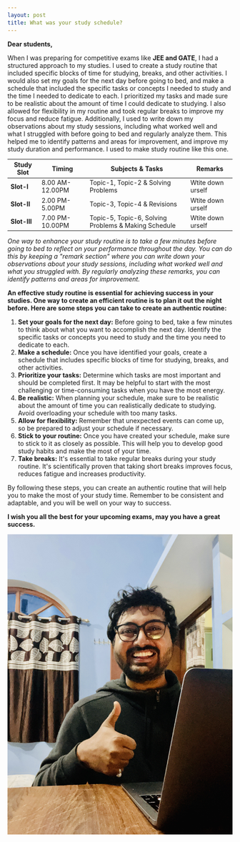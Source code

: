 ```yaml
---
layout: post
title: What was your study schedule? 
---
```


**Dear students,**

When I was preparing for competitive exams like **JEE and GATE**, I had a structured approach to my studies. I used to create a study routine that included specific blocks of time for studying, breaks, and other activities. I would also set my goals for the next day before going to bed, and make a schedule that included the specific tasks or concepts I needed to study and the time I needed to dedicate to each. I prioritized my tasks and made sure to be realistic about the amount of time I could dedicate to studying. I also allowed for flexibility in my routine and took regular breaks to improve my focus and reduce fatigue. Additionally, I used to write down my observations about my study sessions, including what worked well and what I struggled with before going to bed and regularly analyze them. This helped me to identify patterns and areas for improvement, and improve my study duration and performance. I used to make study routine like this one.

|**Study Slot**| **Timing** | **Subjects & Tasks** | **Remarks** |
| ---------|------| ---------------|-------|
| **Slot-I** | 8.00 AM-12.00PM     | Topic-1, Topic-2 & Solving Problems | Wtite down urself |
| **Slot-II**| 2.00 PM-5.00PM      | Topic-3, Topic-4 & Revisions | Wtite down urself|
| **Slot-III**| 7.00 PM-10.00PM    | Topic-5, Topic-6, Solving Problems & Making Schedule | Wtite down urself|


*One way to enhance your study routine is to take a few minutes before going to bed to reflect on your performance throughout the day. You can do this by keeping a "remark section" where you can write down your observations about your study sessions, including what worked well and what you struggled with. By regularly analyzing these remarks, you can identify patterns and areas for improvement.*

**An effective study routine is essential for achieving success in your studies. One way to create an efficient routine is to plan it out the night before. Here are some steps you can take to create an authentic routine:**
1. **Set your goals for the next day:** Before going to bed, take a few minutes to think about what you want to accomplish the next day. Identify the specific tasks or concepts you need to study and the time you need to dedicate to each.
2. **Make a schedule:** Once you have identified your goals, create a schedule that includes specific blocks of time for studying, breaks, and other activities.
3. **Prioritize your tasks:** Determine which tasks are most important and should be completed first. It may be helpful to start with the most challenging or time-consuming tasks when you have the most energy.
1. **Be realistic:** When planning your schedule, make sure to be realistic about the amount of time you can realistically dedicate to studying. Avoid overloading your schedule with too many tasks.
2. **Allow for flexibility:** Remember that unexpected events can come up, so be prepared to adjust your schedule if necessary.
3. **Stick to your routine:** Once you have created your schedule, make sure to stick to it as closely as possible. This will help you to develop good study habits and make the most of your time.
4. **Take breaks:** It's essential to take regular breaks during your study routine. It's scientifically proven that taking short breaks improves focus, reduces fatigue and increases productivity.

By following these steps, you can create an authentic routine that will help you to make the most of your study time. Remember to be consistent and adaptable, and you will be well on your way to success.

**I wish you all the best for your upcoming exams, may you have a great success.**

![image](/assets/images/Me1.png)
